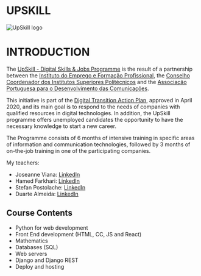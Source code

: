 # UPSKILL

![UpSkill logo](https://upskill.pt/wp-content/uploads/2020/03/cropped-APDC_UPSKILLS_Logo.png)

# INTRODUCTION

The [UpSkill - Digital Skills & Jobs Programme](https://upskill.pt/) is the result of a partnership between the [Instituto do Emprego e Formação Profissional](https://www.iefp.pt/), the [Conselho Coordenador dos Institutos Superiores Politécnicos](https://ccisp.pt/pt/inicio/) and the [Associação Portuguesa para o Desenvolvimento das Comunicações](https://www.apdc.pt/).

This initiative is part of the [Digital Transition Action Plan](https://eportugal.gov.pt/noticias/governo-lanca-plano-de-acao-para-a-transicao-digital), approved in April 2020, and its main goal is to respond to the needs of companies with qualified resources in digital technologies. In addition, the UpSkill programme offers unemployed candidates the opportunity to have the necessary knowledge to start a new career.

The Programme consists of 6 months of intensive training in specific areas of information and communication technologies, followed by 3 months of on-the-job training in one of the participating companies.

My teachers:

- Joseanne Viana: [LinkedIn](https://www.linkedin.com/in/joseanne-viana/)
- Hamed Farkhari: [LinkedIn](https://www.linkedin.com/in/hamed-farkhari/)
- Stefan Postolache: [LinkedIn](https://www.linkedin.com/in/stefan-postolache-185a23155/)
- Duarte Almeida: [LinkedIn](https://www.linkedin.com/in/duarte-almeida-2a1666159/)

## Course Contents

- Python for web development
- Front End development (HTML, CC, JS and React)
- Mathematics
- Databases (SQL)
- Web servers
- Django and Django REST
- Deploy and hosting
